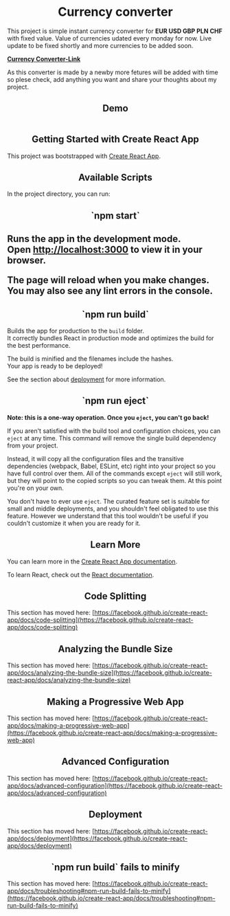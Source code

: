 <h1 align="center"> Currency converter </h1>

This project is simple instant currency converter for **EUR USD GBP PLN CHF** with fixed value. 
Value of currencies udated every monday for now. 
Live update to be fixed shortly and more currencies to be added soon. 


[**Currency Converter-Link**](https://walmarek.github.io/currency-converter-react/)

As this converter is made by a newby more fetures will be added with time so plese check, add anything you want and share your thoughts about my project.  

<h2 align="center"> Demo </h2>

<p align="center">
  <img src="">
</p>

<h2 align="center"> Getting Started with Create React App </h2>

This project was bootstrapped with [Create React App](https://github.com/facebook/create-react-app).

<h2 align="center"> Available Scripts </h2>

In the project directory, you can run:

<h2 align="center"> `npm start` <h2>

Runs the app in the development mode.\
Open [http://localhost:3000](http://localhost:3000) to view it in your browser.

The page will reload when you make changes.\
You may also see any lint errors in the console.

<h2 align="center"> `npm run build` </h2>

Builds the app for production to the `build` folder.\
It correctly bundles React in production mode and optimizes the build for the best performance.

The build is minified and the filenames include the hashes.\
Your app is ready to be deployed!

See the section about [deployment](https://facebook.github.io/create-react-app/docs/deployment) for more information.

<h2 align="center"> `npm run eject`</h2>

**Note: this is a one-way operation. Once you `eject`, you can't go back!**

If you aren't satisfied with the build tool and configuration choices, you can `eject` at any time. This command will remove the single build dependency from your project.

Instead, it will copy all the configuration files and the transitive dependencies (webpack, Babel, ESLint, etc) right into your project so you have full control over them. All of the commands except `eject` will still work, but they will point to the copied scripts so you can tweak them. At this point you're on your own.

You don't have to ever use `eject`. The curated feature set is suitable for small and middle deployments, and you shouldn't feel obligated to use this feature. However we understand that this tool wouldn't be useful if you couldn't customize it when you are ready for it.

<h2 align="center"> Learn More </h2>

You can learn more in the [Create React App documentation](https://facebook.github.io/create-react-app/docs/getting-started).

To learn React, check out the [React documentation](https://reactjs.org/).

<h2 align="center"> Code Splitting </h2>

This section has moved here: [https://facebook.github.io/create-react-app/docs/code-splitting](https://facebook.github.io/create-react-app/docs/code-splitting)

<h2 align="center"> Analyzing the Bundle Size </h2>

This section has moved here: [https://facebook.github.io/create-react-app/docs/analyzing-the-bundle-size](https://facebook.github.io/create-react-app/docs/analyzing-the-bundle-size)

<h2 align="center"> Making a Progressive Web App </h2>

This section has moved here: [https://facebook.github.io/create-react-app/docs/making-a-progressive-web-app](https://facebook.github.io/create-react-app/docs/making-a-progressive-web-app)

<h2 align="center"> Advanced Configuration </h2>

This section has moved here: [https://facebook.github.io/create-react-app/docs/advanced-configuration](https://facebook.github.io/create-react-app/docs/advanced-configuration)

<h2 align="center"> Deployment </h2>

This section has moved here: [https://facebook.github.io/create-react-app/docs/deployment](https://facebook.github.io/create-react-app/docs/deployment)
<h2 align="center"> `npm run build` fails to minify </h2>

This section has moved here: [https://facebook.github.io/create-react-app/docs/troubleshooting#npm-run-build-fails-to-minify](https://facebook.github.io/create-react-app/docs/troubleshooting#npm-run-build-fails-to-minify)
